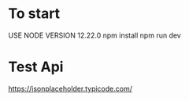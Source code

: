 To start
========
USE NODE VERSION 12.22.0
npm install
npm run dev

Test Api
========
https://jsonplaceholder.typicode.com/